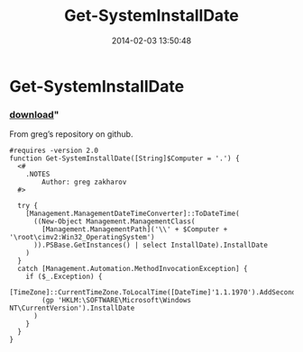 ﻿---
pid:            4868
parent:         0
children:       
poster:         Janny
title:          Get-SystemInstallDate
date:           2014-02-03 13:50:48
format:         posh
---

# Get-SystemInstallDate

### [download](4868.ps1)"

From greg’s repository on github.

```posh
#requires -version 2.0
function Get-SystemInstallDate([String]$Computer = '.') {
  <#
    .NOTES
        Author: greg zakharov
  #>
  
  try {
    [Management.ManagementDateTimeConverter]::ToDateTime(
      ((New-Object Management.ManagementClass(
        [Management.ManagementPath]('\\' + $Computer + '\root\cimv2:Win32_OperatingSystem')
      )).PSBase.GetInstances() | select InstallDate).InstallDate
    )
  }
  catch [Management.Automation.MethodInvocationException] {
    if ($_.Exception) {
      [TimeZone]::CurrentTimeZone.ToLocalTime([DateTime]'1.1.1970').AddSeconds(
        (gp 'HKLM:\SOFTWARE\Microsoft\Windows NT\CurrentVersion').InstallDate
      )
    }
  }
}
```
